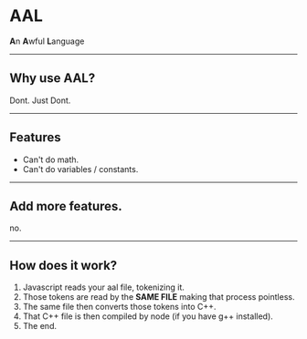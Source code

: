 # AAL
**A**n **A**wful **L**anguage

---
## Why use AAL?
Dont. Just Dont.

---
## Features
 - Can't do math.
 - Can't do variables / constants.

---
## Add more features.
no.

---
## How does it work?
1. Javascript reads your aal file, tokenizing it.
2. Those tokens are read by the **SAME FILE** making that process pointless.
3. The same file then converts those tokens into C++.
4. That C++ file is then compiled by node (if you have g++ installed).
5. The end.
